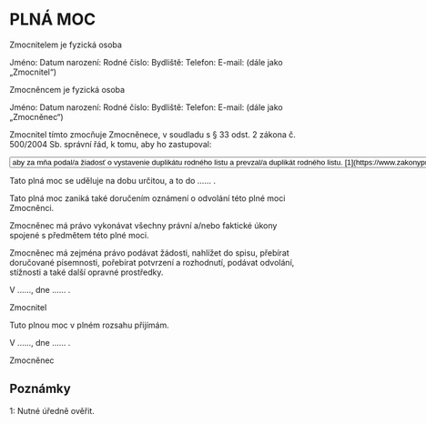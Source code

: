 <!-- Required meta tags -->
<meta charset="utf-8">
<meta name="viewport" content="width=device-width, initial-scale=1">
<!-- Bootstrap CSS -->
<link href="https://cdn.jsdelivr.net/npm/bootstrap@5.0.0-beta2/dist/css/bootstrap.min.css" rel="stylesheet" integrity="sha384-BmbxuPwQa2lc/FVzBcNJ7UAyJxM6wuqIj61tLrc4wSX0szH/Ev+nYRRuWlolflfl" crossorigin="anonymous">
<script src="https://cdn.jsdelivr.net/npm/bootstrap@5.0.0-beta2/dist/js/bootstrap.bundle.min.js" integrity="sha384-b5kHyXgcpbZJO/tY9Ul7kGkf1S0CWuKcCD38l8YkeH8z8QjE0GmW1gYU5S9FOnJ0" crossorigin="anonymous"></script>

# PLNÁ MOC

Zmocnitelem je fyzická osoba

Jméno:
Datum narození:
Rodné číslo:
Bydliště: 
Telefon: 
E-mail: 
(dále jako „Zmocnitel“)

Zmocněncem je fyzická osoba

Jméno:
Datum narození:
Rodné číslo: 
Bydliště: 
Telefon: 
E-mail: 
(dále jako „Zmocněnec“)

Zmocnitel tímto zmocňuje Zmocněnece, v soudladu s § 33 odst. 2 zákona č. 500/2004 Sb. správní řád, k tomu, aby ho zastupoval:

<select class="form-select form-select-lg mb-3" aria-label=".form-select-lg example">
  <option selected><div>aby za mňa podal/a žiadosť o vystavenie duplikátu rodného listu a prevzal/a duplikát rodného listu. <sup>[1](https://www.zakonyprolidi.cz/cs/2000-301#p25-8)</sup></div></option>
  <option value="1">One</option>
  <option value="2">Two</option>
  <option value="3">Three</option>
</select>


Tato plná moc se uděluje na dobu určitou, a to do ...... .

Tato plná moc zaniká také doručením oznámení o odvolání této plné moci Zmocněnci.

Zmocněnec má právo vykonávat všechny právní a/nebo faktické úkony spojené s předmětem této plné moci.

Zmocněnec má zejména právo podávat žádosti, nahlížet do spisu, přebírat doručované písemnosti, pořebírat potvrzení a rozhodnutí, podávat odvolání, stížnosti a také další opravné prostředky.



V ......, dne ...... .

Zmocnitel




Tuto plnou moc v plném rozsahu přijímám.



V ......, dne ...... .

Zmocněnec


## Poznámky

<a name="https://www.zakonyprolidi.cz/cs/2000-301#p25-8">1</a>: Nutné úředně ověřit.
